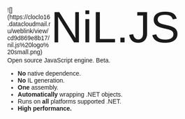 <html>
<head>
    <title></title>
    <link href='http://fonts.googleapis.com/css?family=Duru+Sans' rel='stylesheet' type='text/css'>
</head>
<body style="font-family: 'Duru Sans', sans-serif;">
    <div id="imageDiv" style="float:left; width:100px;height:100px">
        ![](https://cloclo16.datacloudmail.ru/weblink/view/cd9d869e8b17/nil.js%20logo%20small.png)
    </div>
    <div style="font-weight: 500; font-size: 100px; position: relative; top: -10px;">NiL.JS</div>
    Open source JavaScript engine. Beta.
    <ul>
        <li><span style="font-weight:bold">No</span> native dependence.</li>
        <li><span style="font-weight:bold">No</span> IL generation.</li>
        <li><span style="font-weight:bold">One</span> assembly.</li>
        <li><span style="font-weight:bold">Automatically</span> wrapping .NET objects.</li>
        <li>Runs on <span style="font-weight:bold">all</span> platforms supported .NET.</li>
        <li><span style="font-weight:bold">High performance.</span></li>
    </ul>
</body>
</html>
